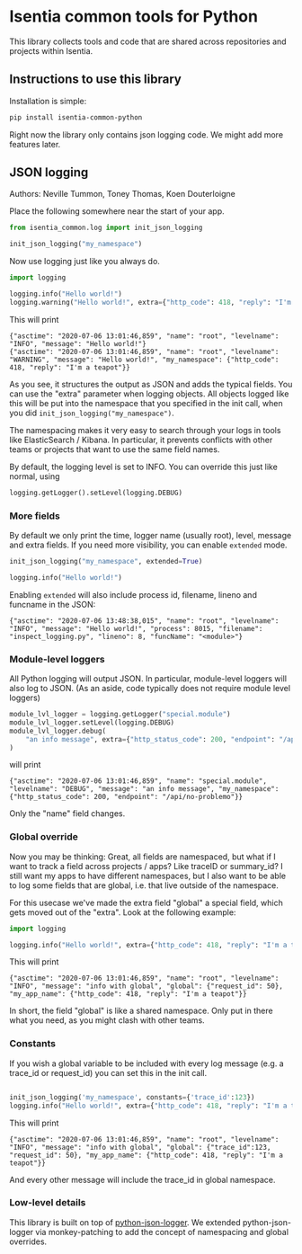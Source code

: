 # Isentia common tools for Python

This library collects tools and code that are shared across repositories and projects within Isentia.

## Instructions to use this library

Installation is simple:

```sh
pip install isentia-common-python
```

Right now the library only contains json logging code. We might add more features later.

## JSON logging

Authors: Neville Tummon, Toney Thomas, Koen Douterloigne

Place the following somewhere near the start of your app.

```python
from isentia_common.log import init_json_logging

init_json_logging("my_namespace")
```

Now use logging just like you always do.

```python
import logging

logging.info("Hello world!")
logging.warning("Hello world!", extra={"http_code": 418, "reply": "I'm a teapot"})
```

This will print

```
{"asctime": "2020-07-06 13:01:46,859", "name": "root", "levelname": "INFO", "message": "Hello world!"}
{"asctime": "2020-07-06 13:01:46,859", "name": "root", "levelname": "WARNING", "message": "Hello world!", "my_namespace": {"http_code": 418, "reply": "I'm a teapot"}}
```

As you see, it structures the output as JSON and adds the typical fields. You can use the "extra" parameter when logging objects. All objects logged like this will be put into the namespace that you specified in the init call, when you did `init_json_logging("my_namespace")`.

The namespacing makes it very easy to search through your logs in tools like ElasticSearch / Kibana. In particular, it prevents conflicts with other teams or projects that want to use the same field names.

By default, the logging level is set to INFO. You can override this just like normal, using

```python
logging.getLogger().setLevel(logging.DEBUG)
```

### More fields

By default we only print the time, logger name (usually root), level, message and extra fields. If you need more visibility, you can enable `extended` mode.

```python
init_json_logging("my_namespace", extended=True)

logging.info("Hello world!")
```

Enabling `extended` will also include process id, filename, lineno and funcname in the JSON:

```
{"asctime": "2020-07-06 13:48:38,015", "name": "root", "levelname": "INFO", "message": "Hello world!", "process": 8015, "filename": "inspect_logging.py", "lineno": 8, "funcName": "<module>"}
```


### Module-level loggers

All Python logging will output JSON. In particular, module-level loggers will also log to JSON. (As an aside, code typically does not require module level loggers)

```python
module_lvl_logger = logging.getLogger("special.module")
module_lvl_logger.setLevel(logging.DEBUG)
module_lvl_logger.debug(
    "an info message", extra={"http_status_code": 200, "endpoint": "/api/no-problemo"}
)
```

will print

```
{"asctime": "2020-07-06 13:01:46,859", "name": "special.module", "levelname": "DEBUG", "message": "an info message", "my_namespace": {"http_status_code": 200, "endpoint": "/api/no-problemo"}}
```

Only the "name" field changes.

### Global override

Now you may be thinking: Great, all fields are namespaced, but what if I want to track a field across projects / apps? Like traceID or summary_id? I still want my apps to have different namespaces, but I also want to be able to log some fields that are global, i.e. that live outside of the namespace.

For this usecase we've made the extra field "global" a special field, which gets moved out of the "extra". Look at the following example:

```python
import logging

logging.info("Hello world!", extra={"http_code": 418, "reply": "I'm a teapot", "global": {"request_id": 50}})
```

This will print

```
{"asctime": "2020-07-06 13:01:46,859", "name": "root", "levelname": "INFO", "message": "info with global", "global": {"request_id": 50}, "my_app_name": {"http_code": 418, "reply": "I'm a teapot"}}
```

In short, the field "global" is like a shared namespace. Only put in there what you need, as you might clash with other teams.

### Constants

If you wish a global variable to be included with every log message (e.g. a trace_id or request_id)
you can set this in the init call.

```python

init_json_logging('my_namespace', constants={'trace_id':123})
logging.info("Hello world!", extra={"http_code": 418, "reply": "I'm a teapot", "global": {"request_id": 50}})
```

This will print

```
{"asctime": "2020-07-06 13:01:46,859", "name": "root", "levelname": "INFO", "message": "info with global", "global": {"trace_id":123, "request_id": 50}, "my_app_name": {"http_code": 418, "reply": "I'm a teapot"}}
```

And every other message will include the trace_id in global namespace.

### Low-level details

This library is built on top of [python-json-logger](https://github.com/madzak/python-json-logger). We extended python-json-logger via monkey-patching to add the concept of namespacing and global overrides.
